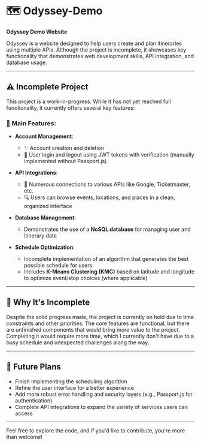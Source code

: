 # 🗺️ Odyssey-Demo

**Odyssey Demo Website**

Odyssey is a website designed to help users create and plan itineraries using multiple APIs. Although the project is incomplete, it showcases key functionality that demonstrates web development skills, API integration, and database usage.

---

## ⚠️ Incomplete Project

This project is a work-in-progress. While it has not yet reached full functionality, it currently offers several key features:

### 🌟 Main Features:
- **Account Management**:
  - ✨ Account creation and deletion
  - 🔐 User login and logout using JWT tokens with verification (manually implemented without Passport.js)
  
- **API Integrations**:
  - 🔗 Numerous connections to various APIs like Google, Ticketmaster, etc.
  - 🔍 Users can browse events, locations, and places in a clean, organized interface

- **Database Management**:
  - Demonstrates the use of a **NoSQL database** for managing user and itinerary data

- **Schedule Optimization**:
  - Incomplete implementation of an algorithm that generates the best possible schedule for users
  - Includes **K-Means Clustering (KMC)** based on latitude and longitude to optimize event/stop choices (where applicable)

---

## 🚧 Why It's Incomplete

Despite the solid progress made, the project is currently on hold due to time constraints and other priorities. The core features are functional, but there are unfinished components that would bring more value to the project. Completing it would require more time, which I currently don't have due to a busy schedule and unexpected challenges along the way.

---

## 🚀 Future Plans

- Finish implementing the scheduling algorithm
- Refine the user interface for a better experience
- Add more robust error handling and security layers (e.g., Passport.js for authentication)
- Complete API integrations to expand the variety of services users can access

---

Feel free to explore the code, and if you'd like to contribute, you're more than welcome!

